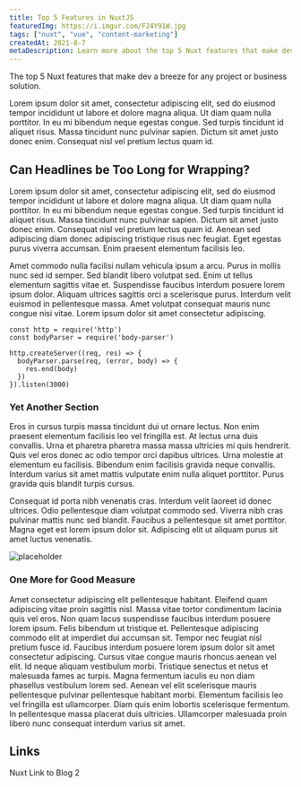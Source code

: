 ```yaml
---
title: Top 5 Features in NuxtJS
featuredImg: https://i.imgur.com/F24Y91W.jpg
tags: ["nuxt", "vue", "content-marketing"]
createdAt: 2021-8-7
metaDescription: Learn more about the top 5 Nuxt features that make development a breeze.
---
```


The top 5 Nuxt features that make dev a breeze for any project or business solution.

<!--more-->

Lorem ipsum dolor sit amet, consectetur adipiscing elit, sed do eiusmod tempor incididunt ut labore et dolore magna aliqua. Ut diam quam nulla porttitor. In eu mi bibendum neque egestas congue. Sed turpis tincidunt id aliquet risus. Massa tincidunt nunc pulvinar sapien. Dictum sit amet justo donec enim. Consequat nisl vel pretium lectus quam id.

## Can Headlines be Too Long for Wrapping?

Lorem ipsum dolor sit amet, consectetur adipiscing elit, sed do eiusmod tempor incididunt ut labore et dolore magna aliqua. Ut diam quam nulla porttitor. In eu mi bibendum neque egestas congue. Sed turpis tincidunt id aliquet risus. Massa tincidunt nunc pulvinar sapien. Dictum sit amet justo donec enim. Consequat nisl vel pretium lectus quam id. Aenean sed adipiscing diam donec adipiscing tristique risus nec feugiat. Eget egestas purus viverra accumsan. Enim praesent elementum facilisis leo.

Amet commodo nulla facilisi nullam vehicula ipsum a arcu. Purus in mollis nunc sed id semper. Sed blandit libero volutpat sed. Enim ut tellus elementum sagittis vitae et. Suspendisse faucibus interdum posuere lorem ipsum dolor. Aliquam ultrices sagittis orci a scelerisque purus. Interdum velit euismod in pellentesque massa. Amet volutpat consequat mauris nunc congue nisi vitae. Lorem ipsum dolor sit amet consectetur adipiscing.

```js{1,3-5}[server.js]
const http = require('http')
const bodyParser = require('body-parser')

http.createServer((req, res) => {
  bodyParser.parse(req, (error, body) => {
    res.end(body)
  })
}).listen(3000)
```

### Yet Another Section

Eros in cursus turpis massa tincidunt dui ut ornare lectus. Non enim praesent elementum facilisis leo vel fringilla est. At lectus urna duis convallis. Urna et pharetra pharetra massa massa ultricies mi quis hendrerit. Quis vel eros donec ac odio tempor orci dapibus ultrices. Urna molestie at elementum eu facilisis. Bibendum enim facilisis gravida neque convallis. Interdum varius sit amet mattis vulputate enim nulla aliquet porttitor. Purus gravida quis blandit turpis cursus.

Consequat id porta nibh venenatis cras. Interdum velit laoreet id donec ultrices. Odio pellentesque diam volutpat commodo sed. Viverra nibh cras pulvinar mattis nunc sed blandit. Faucibus a pellentesque sit amet porttitor. Magna eget est lorem ipsum dolor sit. Adipiscing elit ut aliquam purus sit amet luctus venenatis.

<img src="https://i.imgur.com/AHRY6yt.jpg" alt="placeholder" />

### One More for Good Measure

Amet consectetur adipiscing elit pellentesque habitant. Eleifend quam adipiscing vitae proin sagittis nisl. Massa vitae tortor condimentum lacinia quis vel eros. Non quam lacus suspendisse faucibus interdum posuere lorem ipsum. Felis bibendum ut tristique et. Pellentesque adipiscing commodo elit at imperdiet dui accumsan sit. Tempor nec feugiat nisl pretium fusce id. Faucibus interdum posuere lorem ipsum dolor sit amet consectetur adipiscing. Cursus vitae congue mauris rhoncus aenean vel elit. Id neque aliquam vestibulum morbi. Tristique senectus et netus et malesuada fames ac turpis. Magna fermentum iaculis eu non diam phasellus vestibulum lorem sed. Aenean vel elit scelerisque mauris pellentesque pulvinar pellentesque habitant morbi. Elementum facilisis leo vel fringilla est ullamcorper. Diam quis enim lobortis scelerisque fermentum. In pellentesque massa placerat duis ultricies. Ullamcorper malesuada proin libero nunc consequat interdum varius sit amet.

## Links

<nuxt-link to="/blog/blog-2">Nuxt Link to Blog 2</nuxt-link>
